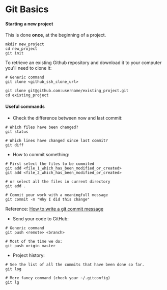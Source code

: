# Git Basics

#### Starting a new project

This is done **once**, at the beginning of a project.

```
mkdir new_project
cd new_project
git init
```

To retrieve an existing Github repository and download it to your computer you'll need to clone it:

```
# Generic command
git clone <github_ssh_clone_url>

git clone git@github.com:username/existing_project.git
cd existing_project
```

#### Useful commands

- Check the difference between now and last commit:

```
# Which files have been changed?
git status

# Which lines have changed since last commit?
git diff
```

- How to commit something:

```
# First select the files to be commited
git add <file_1_which_has_been_modified_or_created>
git add <file_2_which_has_been_modified_or_created>

# or select all the files in current directory
git add .

# Commit your work with a meaningfull message
git commit -m "Why I did this change"
```

Reference: [How to write a git commit message](https://chris.beams.io/posts/git-commit/)

- Send your code to GitHub:

```
# Generic command
git push <remote> <branch>

# Most of the time we do:
git push origin master
```

- Project history:

```
# See the list of all the commits that have been done so far.
git log

# More fancy command (check your ~/.gitconfig)
git lg
```

